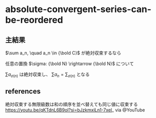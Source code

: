 # absolute-convergent-series-can-be-reordered

## 主結果
$\sum a_n, \quad a_n \in {\bold C}$ が絶対収束するなら

任意の置換 $\sigma: {\bold N} \rightarrow {\bold N}$ について

$\sum a_{\sigma(n)}$ は絶対収束し、 $\sum a_n=\sum_{\sigma(n)}$ となる

## references 
絶対収束する無限級数は和の順序を並べ替えても同じ値に収束する https://youtu.be/qKTdnL6B9oI?si=bJzkmxiLn1-7xel_ via @YouTube 
